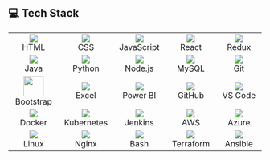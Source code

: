 ## 💻 Tech Stack

<table align="center">
<tr>
<td align="center" width="100">
<img src="https://skillicons.dev/icons?i=html" /><br>HTML
</td>
<td align="center" width="100">
<img src="https://skillicons.dev/icons?i=css" /><br>CSS
</td>
<td align="center" width="100">
<img src="https://skillicons.dev/icons?i=js" /><br>JavaScript
</td>
<td align="center" width="100">
<img src="https://skillicons.dev/icons?i=react" /><br>React
</td>
<td align="center" width="100">
<img src="https://skillicons.dev/icons?i=redux" /><br>Redux
</td>
</tr>
<tr>
<td align="center" width="100">
<img src="https://skillicons.dev/icons?i=java" /><br>Java
</td>
<td align="center" width="100">
<img src="https://skillicons.dev/icons?i=python" /><br>Python
</td>
<td align="center" width="100">
<img src="https://skillicons.dev/icons?i=nodejs" /><br>Node.js
</td>
<td align="center" width="100">
<img src="https://skillicons.dev/icons?i=mysql" /><br>MySQL
</td>
<td align="center" width="100">
<img src="https://skillicons.dev/icons?i=git" /><br>Git
</td>
</tr>
<tr>
<td align="center" width="100">
<img src="https://cdn.jsdelivr.net/gh/devicons/devicon/icons/bootstrap/bootstrap-plain.svg" width="40"/><br>Bootstrap
</td>
<td align="center" width="100">
<img src="https://img.icons8.com/color/48/000000/microsoft-excel-2019--v1.png"/><br>Excel
</td>
<td align="center" width="100">
<img src="https://img.icons8.com/color/48/000000/power-bi.png"/><br>Power BI
</td>
<td align="center" width="100">
<img src="https://img.icons8.com/color/48/000000/github--v1.png"/><br>GitHub
</td>
<td align="center" width="100">
<img src="https://skillicons.dev/icons?i=vscode" /><br>VS Code
</td>
</tr>
<tr>
<td align="center" width="100">
<img src="https://skillicons.dev/icons?i=docker" /><br>Docker
</td>
<td align="center" width="100">
<img src="https://skillicons.dev/icons?i=kubernetes" /><br>Kubernetes
</td>
<td align="center" width="100">
<img src="https://skillicons.dev/icons?i=jenkins" /><br>Jenkins
</td>
<td align="center" width="100">
<img src="https://skillicons.dev/icons?i=aws" /><br>AWS
</td>
<td align="center" width="100">
<img src="https://skillicons.dev/icons?i=azure" /><br>Azure
</td>
</tr>
<tr>
<td align="center" width="100">
<img src="https://skillicons.dev/icons?i=linux" /><br>Linux
</td>
<td align="center" width="100">
<img src="https://skillicons.dev/icons?i=nginx" /><br>Nginx
</td>
<td align="center" width="100">
<img src="https://skillicons.dev/icons?i=bash" /><br>Bash
</td>
<td align="center" width="100">
<img src="https://skillicons.dev/icons?i=terraform" /><br>Terraform
</td>
<td align="center" width="100">
<img src="https://skillicons.dev/icons?i=ansible" /><br>Ansible
</td>
</tr>
</table>
